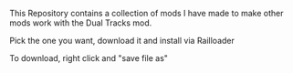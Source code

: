 This Repository contains a collection of mods I have made to make other mods work with the Dual Tracks mod.

Pick the one you want, download it and install via Railloader

To download, right click and "save file as"
